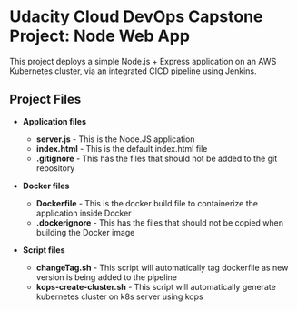 # Udacity Cloud DevOps Capstone Project: Node Web App

This project deploys a simple Node.js + Express application on an AWS Kubernetes cluster, via an integrated CICD pipeline using Jenkins.

## Project Files

- **Application files**

  - **server.js** - This is the Node.JS application
  - **index.html** - This is the default index.html file
  - **.gitignore** - This has the files that should not be added to the git repository

- **Docker files**
  - **Dockerfile** - This is the docker build file to containerize the application inside Docker
  - **.dockerignore** - This has the files that should not be copied when building the Docker image
- **Script files**
  - **changeTag.sh** - This script will automatically tag dockerfile as new version is being added to the pipeline
  - **kops-create-cluster.sh** - This script will automatically generate kubernetes cluster on k8s server using kops
